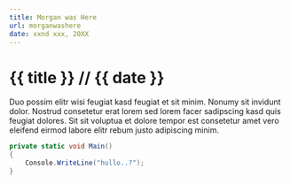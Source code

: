 ```yaml
---
title: Morgan was Here
url: morganwashere
date: xxnd xxx, 20XX
---
```


# {{ title }} <span>// {{ date }}</span>
Duo possim elitr wisi feugiat kasd feugiat et sit minim.
Nonumy sit invidunt dolor.
Nostrud consetetur erat lorem sed lorem facer sadipscing kasd quis feugiat dolores.
Sit sit voluptua et dolore tempor est consetetur amet vero eleifend eirmod labore elitr rebum justo adipiscing minim.

```csharp
private static void Main()
{
    Console.WriteLine("hullo..?");
}
```